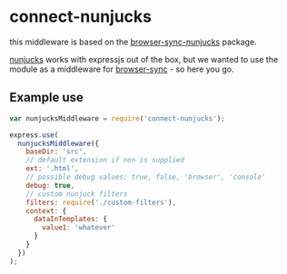 # connect-nunjucks

this middleware is based on the [browser-sync-nunjucks](https://github.com/pkyeck/browser-sync-nunjucks) package.

[nunjucks](https://mozilla.github.io/nunjucks/) works with expressjs out of the box, but we wanted to use the module as a middleware for [browser-sync](http://www.browsersync.io/) - so here you go.

## Example use

```javascript
var nunjucksMiddleware = require('connect-nunjucks');

express.use(
  nunjucksMiddleware({
    baseDir: 'src',
    // default extension if non is supplied
    ext: '.html',
    // possible debug values: true, false, 'browser', 'console'
    debug: true,
    // custom nunjuck filters
    filters: require('./custom-filters'),
    context: {
      dataInTemplates: {
        value1: 'whatever'
      }
    }
  })
);

```